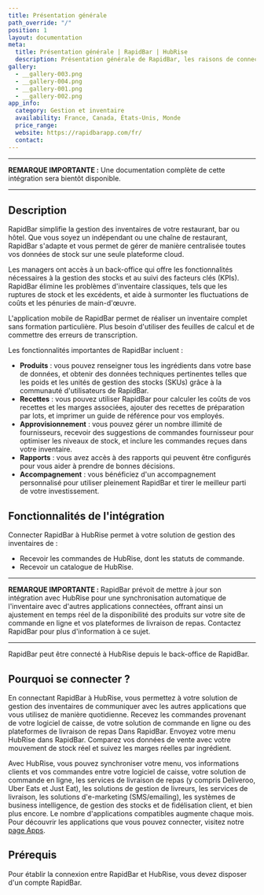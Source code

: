 ```yaml
---
title: Présentation générale
path_override: "/"
position: 1
layout: documentation
meta:
  title: Présentation générale | RapidBar | HubRise
  description: Présentation générale de RapidBar, les raisons de connecter votre solution de gestion des inventaires à HubRise et les fonctionnalités de l'intégration avec HubRise.
gallery:
  - __gallery-003.png
  - __gallery-004.png
  - __gallery-001.png
  - __gallery-002.png
app_info:
  category: Gestion et inventaire
  availability: France, Canada, États-Unis, Monde
  price_range:
  website: https://rapidbarapp.com/fr/
  contact:
---
```


---

**REMARQUE IMPORTANTE :** Une documentation complète de cette intégration sera bientôt disponible.

---

## Description

RapidBar simplifie la gestion des inventaires de votre restaurant, bar ou hôtel. Que vous soyez un indépendant ou une chaîne de restaurant, RapidBar s'adapte et vous permet de gérer de manière centralisée toutes vos données de stock sur une seule plateforme cloud.

Les managers ont accès à un back-office qui offre les fonctionnalités nécessaires à la gestion des stocks et au suivi des facteurs clés (KPIs). RapidBar élimine les problèmes d'inventaire classiques, tels que les ruptures de stock et les excédents, et aide à surmonter les fluctuations de coûts et les pénuries de main-d'œuvre.

L'application mobile de RapidBar permet de réaliser un inventaire complet sans formation particulière. Plus besoin d'utiliser des feuilles de calcul et de commettre des erreurs de transcription.

Les fonctionnalités importantes de RapidBar incluent :

- **Produits** : vous pouvez renseigner tous les ingrédients dans votre base de données, et obtenir des données techniques pertinentes telles que les poids et les unités de gestion des stocks (SKUs) grâce à la communauté d'utilisateurs de RapidBar.
- **Recettes** : vous pouvez utiliser RapidBar pour calculer les coûts de vos recettes et les marges associées, ajouter des recettes de préparation par lots, et imprimer un guide de référence pour vos employés.
- **Approvisionnement** : vous pouvez gérer un nombre illimité de fournisseurs, recevoir des suggestions de commandes fournisseur pour optimiser les niveaux de stock, et inclure les commandes reçues dans votre inventaire.
- **Rapports** : vous avez accès à des rapports qui peuvent être configurés pour vous aider à prendre de bonnes décisions.
- **Accompagnement** : vous bénéficiez d'un accompagnement personnalisé pour utiliser pleinement RapidBar et tirer le meilleur parti de votre investissement.

## Fonctionnalités de l'intégration

Connecter RapidBar à HubRise permet à votre solution de gestion des inventaires de :

- Recevoir les commandes de HubRise, dont les statuts de commande.
- Recevoir un catalogue de HubRise.

---

**REMARQUE IMPORTANTE :** RapidBar prévoit de mettre à jour son intégration avec HubRise pour une synchronisation automatique de l'inventaire avec d'autres applications connectées, offrant ainsi un ajustement en temps réel de la disponibilité des produits sur votre site de commande en ligne et vos plateformes de livraison de repas. Contactez RapidBar pour plus d'information à ce sujet.

---

RapidBar peut être connecté à HubRise depuis le back-office de RapidBar.

## Pourquoi se connecter ?

En connectant RapidBar à HubRise, vous permettez à votre solution de gestion des inventaires de communiquer avec les autres applications que vous utilisez de manière quotidienne. Recevez les commandes provenant de votre logiciel de caisse, de votre solution de commande en ligne ou des plateformes de livraison de repas Dans RapidBar. Envoyez votre menu HubRise dans RapidBar. Comparez vos données de vente avec votre mouvement de stock réel et suivez les marges réelles par ingrédient.

Avec HubRise, vous pouvez synchroniser votre menu, vos informations clients et vos commandes entre votre logiciel de caisse, votre solution de commande en ligne, les services de livraison de repas (y compris Deliveroo, Uber Eats et Just Eat), les solutions de gestion de livreurs, les services de livraison, les solutions d'e-marketing (SMS/emailing), les systèmes de business intelligence, de gestion des stocks et de fidélisation client, et bien plus encore. Le nombre d'applications compatibles augmente chaque mois. Pour découvrir les applications que vous pouvez connecter, visitez notre [page Apps](/apps).

## Prérequis

Pour établir la connexion entre RapidBar et HubRise, vous devez disposer d'un compte RapidBar.
